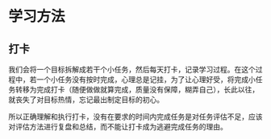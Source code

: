 # 学习方法

## 打卡

我们会将一个目标拆解成若干个小任务，然后每天打卡，记录学习过程。在这个过程中，若一个小任务没有按时完成，心理总是记挂，为了让心理好受，将完成小任务转移为完成打卡（随便做做就算完成，质量没有保障，糊弄自己），长此以往，就丧失了对目标热情，忘记最出制定目标的初心。

所以正确理解和执行打卡，没有在要求的时间内完成任务是对任务评估不足，应该对评估方法进行复盘和总结，而不能让打卡成为逃避完成任务的理由。
